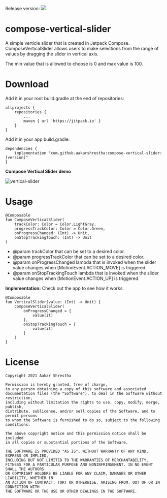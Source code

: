Release version: [![](https://jitpack.io/v/aakarshrestha/compose-vertical-slider.svg)](https://jitpack.io/#aakarshrestha/compose-vertical-slider)

# compose-vertical-slider

A simple verticle slider that is created in Jetpack Compose. ComposeVerticalSlider allows users to make selections from the range of values by dragging the slider in vertical axis.

The min value that is allowed to choose is 0 and max value is 100.

# Download
Add it in your root build.gradle at the end of repositories:
```
allprojects {
	repositories {
		...
		maven { url 'https://jitpack.io' }
	}
}
```

Add it in your app build.gradle:
```
dependencies {
    implementation "com.github.aakarshrestha:compose-vertical-slider:[version]"
}
```

**Compose Vertical Slider demo** 

![vertical-slider](https://user-images.githubusercontent.com/15058925/117324948-486a0a80-ae5e-11eb-97e2-02ae5c48ca00.gif)


# Usage

```
@Composable
fun ComposeVerticalSlider(
    trackColor: Color = Color.LightGray,
    progressTrackColor: Color = Color.Green,
    onProgressChanged: (Int) -> Unit,
    onStopTrackingTouch: (Int) -> Unit
)
```
* @param trackColor that can be set to a desired color.
* @param progressTrackColor that can be set to a desired color.
* @param onProgressChanged lambda that is invoked when the slider value changes when [MotionEvent.ACTION_MOVE] is triggered.
* @param onStopTrackingTouch lambda that is invoked when the slider value changes when [MotionEvent.ACTION_UP] is triggered.

**Implementation:** Check out the app to see how it works.

```
@Composable
fun VerticalSlider(value: (Int) -> Unit) {
    ComposeVerticalSlider(
        onProgressChanged = {
            value(it)
        },
        onStopTrackingTouch = {
            value(it)
        }
    )
}
```

# License

```
Copyright 2021 Aakar Shrestha

Permission is hereby granted, free of charge, 
to any person obtaining a copy of this software and associated 
documentation files (the "Software"), to deal in the Software without restriction,
including without limitation the rights to use, copy, modify, merge, publish,
distribute, sublicense, and/or sell copies of the Software, and to permit persons
to whom the Software is furnished to do so, subject to the following conditions:

The above copyright notice and this permission notice shall be included 
in all copies or substantial portions of the Software.

THE SOFTWARE IS PROVIDED "AS IS", WITHOUT WARRANTY OF ANY KIND, EXPRESS OR IMPLIED, 
INCLUDING BUT NOT LIMITED TO THE WARRANTIES OF MERCHANTABILITY,
FITNESS FOR A PARTICULAR PURPOSE AND NONINFRINGEMENT. IN NO EVENT SHALL THE AUTHORS 
OR COPYRIGHT HOLDERS BE LIABLE FOR ANY CLAIM, DAMAGES OR OTHER LIABILITY, WHETHER IN 
AN ACTION OF CONTRACT, TORT OR OTHERWISE, ARISING FROM, OUT OF OR IN CONNECTION WITH 
THE SOFTWARE OR THE USE OR OTHER DEALINGS IN THE SOFTWARE.

```
